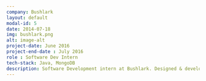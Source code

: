 ```yaml
---
company: Bushlark
layout: default
modal-id: 5
date: 2014-07-18
img: bushlark.png
alt: image-alt
project-date: June 2016
project-end-date : July 2016
role : Software Dev Intern
tech-stack: Java, MongoDB
description: Software Development intern at Bushlark. Designed & developed an engine to periodically fetch tweets from twitter based on certain rules and then store them in MongoDb enriched with the IBM Watson taxonomy of the interest of user.
---
```


